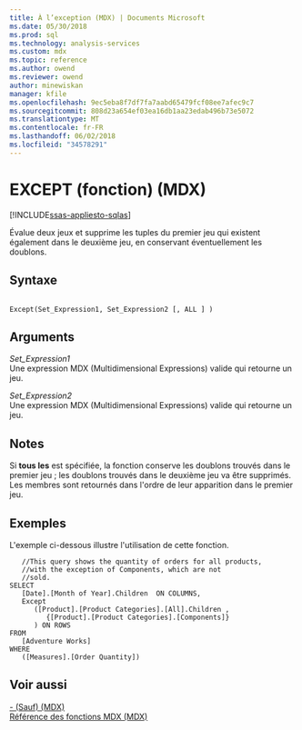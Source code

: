 ```yaml
---
title: À l’exception (MDX) | Documents Microsoft
ms.date: 05/30/2018
ms.prod: sql
ms.technology: analysis-services
ms.custom: mdx
ms.topic: reference
ms.author: owend
ms.reviewer: owend
author: minewiskan
manager: kfile
ms.openlocfilehash: 9ec5eba8f7df7fa7aabd65479fcf08ee7afec9c7
ms.sourcegitcommit: 808d23a654ef03ea16db1aa23edab496b73e5072
ms.translationtype: MT
ms.contentlocale: fr-FR
ms.lasthandoff: 06/02/2018
ms.locfileid: "34578291"
---
```

# <a name="except-mdx-function"></a>EXCEPT (fonction) (MDX)
[!INCLUDE[ssas-appliesto-sqlas](../includes/ssas-appliesto-sqlas.md)]

  Évalue deux jeux et supprime les tuples du premier jeu qui existent également dans le deuxième jeu, en conservant éventuellement les doublons.  
  
## <a name="syntax"></a>Syntaxe  
  
```  
  
Except(Set_Expression1, Set_Expression2 [, ALL ] )  
```  
  
## <a name="arguments"></a>Arguments  
 *Set_Expression1*  
 Une expression MDX (Multidimensional Expressions) valide qui retourne un jeu.  
  
 *Set_Expression2*  
 Une expression MDX (Multidimensional Expressions) valide qui retourne un jeu.  
  
## <a name="remarks"></a>Notes  
 Si **tous les** est spécifiée, la fonction conserve les doublons trouvés dans le premier jeu ; les doublons trouvés dans le deuxième jeu va être supprimés. Les membres sont retournés dans l'ordre de leur apparition dans le premier jeu.  
  
## <a name="examples"></a>Exemples  
 L'exemple ci-dessous illustre l'utilisation de cette fonction.  
  
```  
   //This query shows the quantity of orders for all products,  
   //with the exception of Components, which are not  
   //sold.  
SELECT   
   [Date].[Month of Year].Children  ON COLUMNS,  
   Except  
      ([Product].[Product Categories].[All].Children ,  
         {[Product].[Product Categories].[Components]}  
      ) ON ROWS  
FROM  
   [Adventure Works]  
WHERE  
   ([Measures].[Order Quantity])  
```  
  
## <a name="see-also"></a>Voir aussi  
 [- &#40;Sauf&#41; &#40;MDX&#41;](../mdx/except-mdx-operator.md)   
 [Référence des fonctions MDX &#40;MDX&#41;](../mdx/mdx-function-reference-mdx.md)  
  
  
